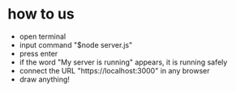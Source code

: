 # how to us
- open terminal
- input command "$node server.js"
- press enter
- if the word "My server is running" appears, it is running safely
- connect the URL "https://localhost:3000" in any browser
- draw anything!
